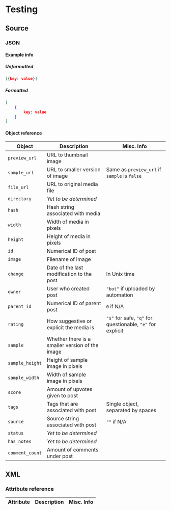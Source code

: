 # Testing
## Source
### JSON
#### Example info
##### Unformatted

```json
[{key: value}]
```

##### Formatted

```json
[
    {
        key: value
    }
]
```

#### Object reference

| Object | Description | Misc. Info |
| - | - | - |
| `preview_url` | URL to thumbnail image | |
| `sample_url` | URL to smaller version of image | Same as `preview_url` if `sample` is `false` |
| `file_url` | URL to original media file | |
| `directory` | *Yet to be determined* | |
| `hash` | Hash string associated with media | |
| `width` | Width of media in pixels | |
| `height` | Height of media in pixels | |
| `id` | Numerical ID of post | |
| `image` | Filename of image | |
| `change` | Date of the last modification to the post | In Unix time |
| `owner` | User who created post | `"bot"` if uploaded by automation |
| `parent_id` | Numerical ID of parent post | `0` if N/A |
| `rating` | How suggestive or explicit the media is | `"s"` for safe, `"q"` for questionable, `"e"` for explicit |
| `sample` | Whether there is a smaller version of the image | |
| `sample_height` | Height of sample image in pixels | |
| `sample_width` | Width of sample image in pixels | |
| `score` | Amount of upvotes given to post | |
| `tags` | Tags that are associated with post | Single object, separated by spaces |
| `source` | Source string associated with post | `""` if N/A |
| `status` | *Yet to be determined* | |
| `has_notes` | *Yet to be determined* | |
| `comment_count` | Amount of comments under post | |

## XML
### Attribute reference
| Attribute | Description | Misc. Info |
| - | - | - |